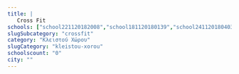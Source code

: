 ```yaml
---
title: |
   Cross Fit
schools: ["school221120182008","school181120180139","school241120180403","school231120181353","school181120180612","school241120180641","school241120180153","school221120180222",""]
slugSubcategory: "crossfit"
category: "Κλειστού Χώρου"
slugCategory: "kleistou-xorou"
schoolscount: "0"
city: ""
---
```


